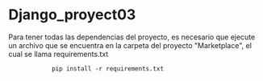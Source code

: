 # Django_proyect03

Para tener todas las dependencias del proyecto, es necesario que ejecute un archivo que se encuentra en la carpeta del proyecto "Marketplace", el cual se llama requirements.txt


                pip install -r requirements.txt

